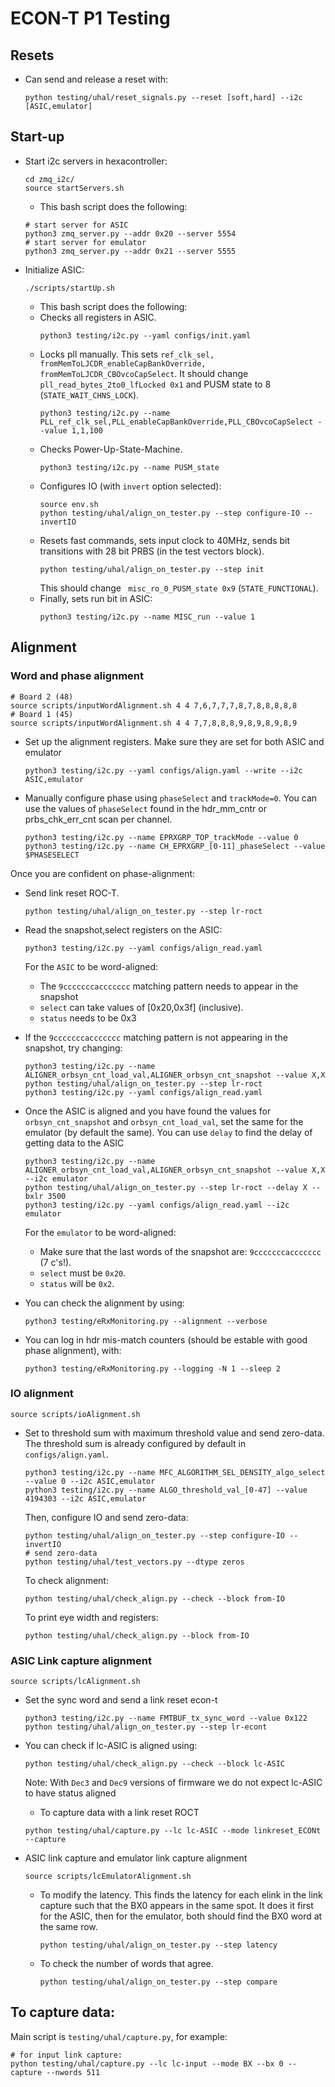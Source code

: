 # ECON-T P1 Testing

## Resets
- Can send and release a reset with:
  ```
  python testing/uhal/reset_signals.py --reset [soft,hard] --i2c [ASIC,emulator]
  ```

## Start-up

- Start i2c servers in hexacontroller:
  ```
  cd zmq_i2c/
  source startServers.sh
  ```
  - This bash script does the following:
  ```
  # start server for ASIC
  python3 zmq_server.py --addr 0x20 --server 5554
  # start server for emulator
  python3 zmq_server.py --addr 0x21 --server 5555
  ```

- Initialize ASIC:
  ```
  ./scripts/startUp.sh
  ```
  -  This bash script does the following:
   * Checks all registers in ASIC.
     ```
     python3 testing/i2c.py --yaml configs/init.yaml
     ```
   * Locks pll manually. This sets `ref_clk_sel, fromMemToLJCDR_enableCapBankOverride, fromMemToLJCDR_CBOvcoCapSelect`.
     It should change `pll_read_bytes_2to0_lfLocked 0x1` and PUSM state to 8 (`STATE_WAIT_CHNS_LOCK`).
     ```
     python3 testing/i2c.py --name PLL_ref_clk_sel,PLL_enableCapBankOverride,PLL_CBOvcoCapSelect --value 1,1,100
     ```
   * Checks Power-Up-State-Machine.
     ```
     python3 testing/i2c.py --name PUSM_state
     ```
   * Configures IO (with `invert` option selected):
     ```
     source env.sh
     python testing/uhal/align_on_tester.py --step configure-IO --invertIO
     ```
   * Resets fast commands, sets input clock to 40MHz, sends bit transitions with 28 bit PRBS (in the test vectors block).
     ```
     python testing/uhal/align_on_tester.py --step init 
     ```
     This should change ` misc_ro_0_PUSM_state 0x9` (`STATE_FUNCTIONAL`).
   * Finally, sets run bit in ASIC:
     ```
     python3 testing/i2c.py --name MISC_run --value 1
     ```

## Alignment

### Word and phase alignment
  ```
  # Board 2 (48)
  source scripts/inputWordAlignment.sh 4 4 7,6,7,7,7,8,7,8,8,8,8,8
  # Board 1 (45) 
  source scripts/inputWordAlignment.sh 4 4 7,7,8,8,8,9,8,9,8,9,8,9
  ```

  - Set up the alignment registers.
    Make sure they are set for both ASIC and emulator
    ```
    python3 testing/i2c.py --yaml configs/align.yaml --write --i2c ASIC,emulator
    ```
  - Manually configure phase using `phaseSelect` and `trackMode=0`. You can use the values of `phaseSelect` found in the hdr_mm_cntr or prbs_chk_err_cnt scan per channel.
    ```
    python3 testing/i2c.py --name EPRXGRP_TOP_trackMode --value 0
    python3 testing/i2c.py --name CH_EPRXGRP_[0-11]_phaseSelect --value $PHASESELECT
    ```  
  Once you are confident on phase-alignment:
  - Send link reset ROC-T.
    ```
    python testing/uhal/align_on_tester.py --step lr-roct 
    ```
  - Read the snapshot,select registers on the ASIC:
    ```
    python3 testing/i2c.py --yaml configs/align_read.yaml
    ```

    For the `ASIC` to be word-aligned:
    * The `9cccccccaccccccc` matching pattern needs to appear in the snapshot
    * `select` can take values of [0x20,0x3f] (inclusive).
    * `status` needs to be 0x3

  - If the `9cccccccaccccccc` matching pattern is not appearing in the snapshot, try changing:
    ```
    python3 testing/i2c.py --name ALIGNER_orbsyn_cnt_load_val,ALIGNER_orbsyn_cnt_snapshot --value X,X
    python testing/uhal/align_on_tester.py --step lr-roct
    python3 testing/i2c.py --yaml configs/align_read.yaml
    ```

  - Once the ASIC is aligned and you have found the values for `orbsyn_cnt_snapshot` and `orbsyn_cnt_load_val`, set the same for the emulator (by default the same).
    You can use `delay` to find the delay of getting data to the ASIC
    ```
    python3 testing/i2c.py --name ALIGNER_orbsyn_cnt_load_val,ALIGNER_orbsyn_cnt_snapshot --value X,X --i2c emulator
    python testing/uhal/align_on_tester.py --step lr-roct --delay X --bxlr 3500 
    python3 testing/i2c.py --yaml configs/align_read.yaml --i2c emulator
    ```
  
    For the `emulator` to be word-aligned:
    - Make sure that the last words of the snapshot are: `9cccccccaccccccc` (7 c's!).
    - `select` must be `0x20`.
    - `status` will be `0x2`.

  - You can check the alignment by using:
    ```
    python3 testing/eRxMonitoring.py --alignment --verbose
    ```

  - You can log in hdr mis-match counters (should be estable with good phase alignment), with:
    ```
    python3 testing/eRxMonitoring.py --logging -N 1 --sleep 2
    ```

### IO alignment
  ```
  source scripts/ioAlignment.sh 
  ```

  - Set to threshold sum with maximum threshold value and send zero-data.
    The threshold sum is already configured by default in `configs/align.yaml`.
    ```
    python3 testing/i2c.py --name MFC_ALGORITHM_SEL_DENSITY_algo_select --value 0 --i2c ASIC,emulator 
    python3 testing/i2c.py --name ALGO_threshold_val_[0-47] --value 4194303 --i2c ASIC,emulator 
    ```
    Then, configure IO and send zero-data:
    ```
    python testing/uhal/align_on_tester.py --step configure-IO --invertIO
    # send zero-data
    python testing/uhal/test_vectors.py --dtype zeros
    ```
    To check alignment:
    ```
    python testing/uhal/check_align.py --check --block from-IO
    ```
    To print eye width and registers:
    ```
    python testing/uhal/check_align.py --block from-IO
    ```

### ASIC Link capture alignment
  ```
  source scripts/lcAlignment.sh
  ```

  - Set the sync word and send a link reset econ-t
    ```
    python3 testing/i2c.py --name FMTBUF_tx_sync_word --value 0x122
    python testing/uhal/align_on_tester.py --step lr-econt
    ```
  - You can check if lc-ASIC is aligned using:
    ```
    python testing/uhal/check_align.py --check --block lc-ASIC
    ```
    Note: With `Dec3` and `Dec9` versions of firmware we do not expect lc-ASIC to have status aligned

    * To capture data with a link reset ROCT
    ```
    python testing/uhal/capture.py --lc lc-ASIC --mode linkreset_ECONt --capture
    ```

- ASIC link capture and emulator link capture alignment
  ```
  source scripts/lcEmulatorAlignment.sh 
  ```
  - To modify the latency. This finds the latency for each elink in the link capture such that the BX0 appears in the same spot.
    It does it first for the ASIC, then for the emulator, both should find the BX0 word at the same row.
    ```
    python testing/uhal/align_on_tester.py --step latency
    ```

  - To check the number of words that agree.
    ```
    python testing/uhal/align_on_tester.py --step compare
    ```

## To capture data:

   Main script is `testing/uhal/capture.py`, for example:
   ```
   # for input link capture:
   python testing/uhal/capture.py --lc lc-input --mode BX --bx 0 --capture --nwords 511
   
   ```